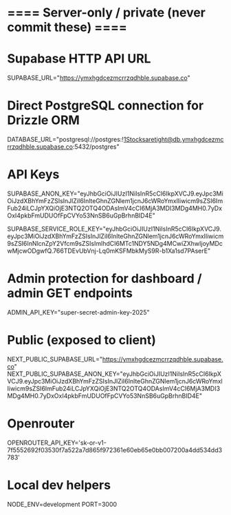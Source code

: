 # ==== Server-only / private (never commit these) ====
# Supabase HTTP API URL
SUPABASE_URL="https://ymxhgdcezmcrrzqdhble.supabase.co"

# Direct PostgreSQL connection for Drizzle ORM
DATABASE_URL="postgresql://postgres:!1Stocksaretight@db.ymxhgdcezmcrrzqdhble.supabase.co:5432/postgres"

# API Keys
SUPABASE_ANON_KEY="eyJhbGciOiJIUzI1NiIsInR5cCI6IkpXVCJ9.eyJpc3MiOiJzdXBhYmFzZSIsInJlZiI6InlteGhnZGNlem1jcnJ6cWRoYmxlIiwicm9sZSI6ImFub24iLCJpYXQiOjE3NTQ2OTQ4ODAsImV4cCI6MjA3MDI3MDg4MH0.7yDxOxI4pkbFmUDUOfFpCVYo53NnSB6uGpBrhnBID4E"

SUPABASE_SERVICE_ROLE_KEY="eyJhbGciOiJIUzI1NiIsInR5cCI6IkpXVCJ9.eyJpc3MiOiJzdXBhYmFzZSIsInJlZiI6InlteGhnZGNlem1jcnJ6cWRoYmxlIiwicm9sZSI6InNlcnZpY2Vfcm9sZSIsImlhdCI6MTc1NDY5NDg4MCwiZXhwIjoyMDcwMjcwODgwfQ.766TDEvUbVnj-Lq0mKSFMbkMyS9R-b1Xa1sd7PAserE"

# Admin protection for dashboard / admin GET endpoints
ADMIN_API_KEY="super-secret-admin-key-2025"

# Public (exposed to client)
NEXT_PUBLIC_SUPABASE_URL="https://ymxhgdcezmcrrzqdhble.supabase.co"
NEXT_PUBLIC_SUPABASE_ANON_KEY="eyJhbGciOiJIUzI1NiIsInR5cCI6IkpXVCJ9.eyJpc3MiOiJzdXBhYmFzZSIsInJlZiI6InlteGhnZGNlem1jcnJ6cWRoYmxlIiwicm9sZSI6ImFub24iLCJpYXQiOjE3NTQ2OTQ4ODAsImV4cCI6MjA3MDI3MDg4MH0.7yDxOxI4pkbFmUDUOfFpCVYo53NnSB6uGpBrhnBID4E"

# Openrouter
OPENROUTER_API_KEY='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'

# Local dev helpers
NODE_ENV=development
PORT=3000

